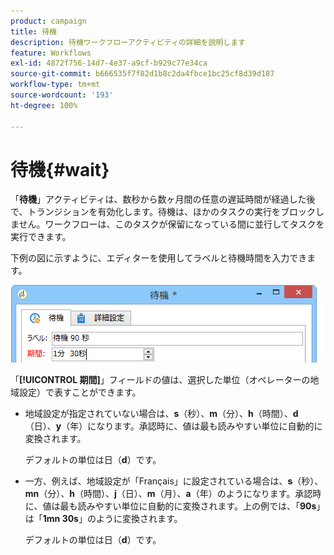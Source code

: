 ```yaml
---
product: campaign
title: 待機
description: 待機ワークフローアクティビティの詳細を説明します
feature: Workflows
exl-id: 4872f756-14d7-4e37-a9cf-b929c77e34ca
source-git-commit: b666535f7f82d1b8c2da4fbce1bc25cf8d39d187
workflow-type: tm+mt
source-wordcount: '193'
ht-degree: 100%

---
```


# 待機{#wait}



「**待機**」アクティビティは、数秒から数ヶ月間の任意の遅延時間が経過した後で、トランジションを有効化します。待機は、ほかのタスクの実行をブロックしません。ワークフローは、このタスクが保留になっている間に並行してタスクを実行できます。

下例の図に示すように、エディターを使用してラベルと待機時間を入力できます。

![](assets/edit_wait.png)

「**[!UICONTROL 期間]**」フィールドの値は、選択した単位（オペレーターの地域設定）で表すことができます。

* 地域設定が指定されていない場合は、**s**（秒）、**m**（分）、**h**（時間）、**d**（日）、**y**（年）になります。承認時に、値は最も読みやすい単位に自動的に変換されます。

  デフォルトの単位は日（**d**）です。

* 一方、例えば、地域設定が「Français」に設定されている場合は、**s**（秒）、**mn**（分）、**h**（時間）、**j**（日）、**m**（月）、**a**（年）のようになります。承認時に、値は最も読みやすい単位に自動的に変換されます。上の例では、「**90s**」は「**1mn 30s**」のように変換されます。

  デフォルトの単位は日（**d**）です。
